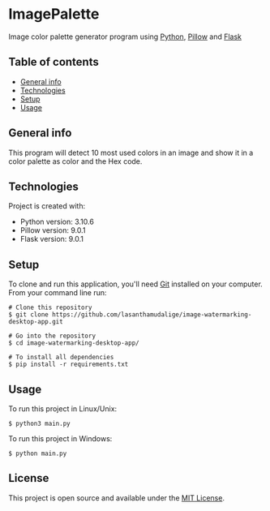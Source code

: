 # ImagePalette

Image color palette generator program using [Python](https://www.python.org/), [Pillow](https://python-pillow.org/) and [Flask](https://flask.palletsprojects.com/en/2.2.x/)

## Table of contents
* [General info](#general-info)
* [Technologies](#technologies)
* [Setup](#setup)
* [Usage](#usage)

## General info

This program will detect 10 most used colors in an image and show it in a color palette as color and the Hex code. 

## Technologies
Project is created with:
* Python version: 3.10.6
* Pillow version: 9.0.1
* Flask version: 9.0.1
	
## Setup

To clone and run this application, you'll need [Git](https://git-scm.com) installed on your computer.\
From your command line run:

```
# Clone this repository
$ git clone https://github.com/lasanthamudalige/image-watermarking-desktop-app.git

# Go into the repository
$ cd image-watermarking-desktop-app/

# To install all dependencies
$ pip install -r requirements.txt
```


## Usage

To run this project in Linux/Unix:

```
$ python3 main.py
```

To run this project in Windows:

```
$ python main.py
```

## License 
This project is open source and available under the [MIT License](https://github.com/lasanthamudalige/image-color-palette-generator/blob/main/license).
